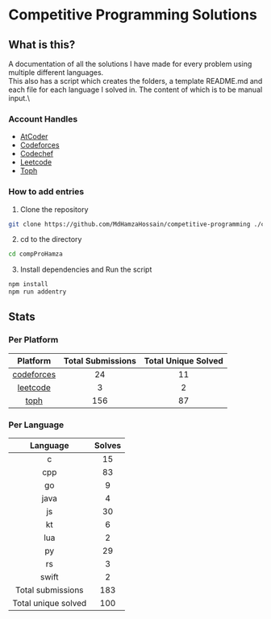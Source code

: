 # Competitive Programming Solutions

## What is this?

A documentation of all the solutions I have made for every problem using multiple different languages.\
This also has a script which creates the folders, a template README.md and each file for each language I solved in. The content of which is to be manual input.\

### Account Handles

- [AtCoder](https://atcoder.jp/users/HamzaHossain)
- [Codeforces](https://codeforces.com/profile/hamzahossain)
- [Codechef](https://www.codechef.com/users/hamzahossain)
- [Leetcode](https://leetcode.com/u/hamzahossain/)
- [Toph](https://toph.co/u/hamzahossain)

### How to add entries

1. Clone the repository

```bash
git clone https://github.com/MdHamzaHossain/competitive-programming ./compProHamza
```

2. cd to the directory

```sh
cd compProHamza
```

3. Install dependencies and Run the script

```sh
npm install
npm run addentry
```

## Stats

### Per Platform

|               Platform              | Total Submissions | Total Unique Solved |
| :---------------------------------: | :---------------: | :-----------------: |
| [codeforces](<./solves/codeforces>) |         24        |          11         |
|   [leetcode](<./solves/leetcode>)   |         3         |          2          |
|       [toph](<./solves/toph>)       |        156        |          87         |

### Per Language

|       Language      | Solves |
| :-----------------: | :----: |
|          c          |   15   |
|         cpp         |   83   |
|          go         |    9   |
|         java        |    4   |
|          js         |   30   |
|          kt         |    6   |
|         lua         |    2   |
|          py         |   29   |
|          rs         |    3   |
|        swift        |    2   |
|  Total submissions  |   183  |
| Total unique solved |   100  |
